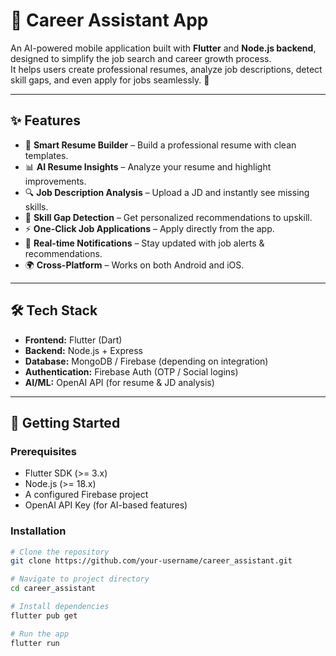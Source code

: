 # 📱 Career Assistant App

An AI-powered mobile application built with **Flutter** and **Node.js backend**, designed to simplify the job search and career growth process.  
It helps users create professional resumes, analyze job descriptions, detect skill gaps, and even apply for jobs seamlessly. 🚀

---

## ✨ Features

- 📝 **Smart Resume Builder** – Build a professional resume with clean templates.
- 📊 **AI Resume Insights** – Analyze your resume and highlight improvements.
- 🔍 **Job Description Analysis** – Upload a JD and instantly see missing skills.
- 🧩 **Skill Gap Detection** – Get personalized recommendations to upskill.
- ⚡ **One-Click Job Applications** – Apply directly from the app.
- 🔔 **Real-time Notifications** – Stay updated with job alerts & recommendations.
- 🌍 **Cross-Platform** – Works on both Android and iOS.

---

## 🛠️ Tech Stack

- **Frontend:** Flutter (Dart)  
- **Backend:** Node.js + Express  
- **Database:** MongoDB / Firebase (depending on integration)  
- **Authentication:** Firebase Auth (OTP / Social logins)  
- **AI/ML:** OpenAI API (for resume & JD analysis)  

---

## 🚀 Getting Started

### Prerequisites
- Flutter SDK (>= 3.x)
- Node.js (>= 18.x)
- A configured Firebase project
- OpenAI API Key (for AI-based features)

### Installation
```bash
# Clone the repository
git clone https://github.com/your-username/career_assistant.git

# Navigate to project directory
cd career_assistant

# Install dependencies
flutter pub get

# Run the app
flutter run
